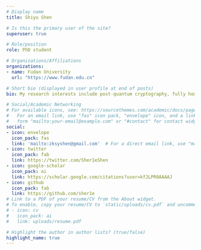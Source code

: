 ```yaml
---
# Display name
title: Shiyu Shen

# Is this the primary user of the site?
superuser: true

# Role/position
role: PhD student

# Organizations/Affiliations
organizations:
- name: Fudan University
  url: "https://www.fudan.edu.cn"

# Short bio (displayed in user profile at end of posts)
bio: My research interests include post-quantum cryptography, fully homomorphic encryption, parallel computing, hardware design, and embedded systems.

# Social/Academic Networking
# For available icons, see: https://sourcethemes.com/academic/docs/page-builder/#icons
#   For an email link, use "fas" icon pack, "envelope" icon, and a link in the
#   form "mailto:your-email@example.com" or "#contact" for contact widget.
social:
- icon: envelope
  icon_pack: fas
  link: 'mailto:zksyshen@gmail.com'  # For a direct email link, use "mailto:test@example.org".
- icon: twitter
  icon_pack: fab
  link: https://twitter.com/Sher1eShen
- icon: google-scholar
  icon_pack: ai
  link: https://scholar.google.com/citations?user=kfJLPR0AAAAJ
- icon: github
  icon_pack: fab
  link: https://github.com/sher1e
# Link to a PDF of your resume/CV from the About widget.
# To enable, copy your resume/CV to `static/uploads/cv.pdf` and uncomment the lines below.
# - icon: cv
#   icon_pack: ai
#   link: uploads/resume.pdf

# Highlight the author in author lists? (true/false)
highlight_name: true
---
```

